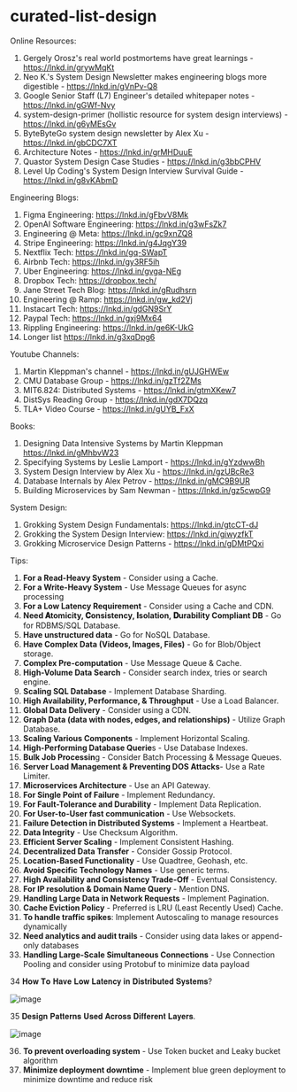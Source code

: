 # curated-list-design

Online Resources:
1. Gergely Orosz's real world postmortems have great learnings - https://lnkd.in/grywMqKt
2. Neo K.'s System Design Newsletter makes engineering blogs more digestible - https://lnkd.in/gVnPv-Q8
3. Google Senior Staff (L7) Engineer's detailed whitepaper notes - https://lnkd.in/gGWf-Nvy
4. system-design-primer (hollistic resource for system design interviews) - https://lnkd.in/g6yMEsGv
5. ByteByteGo system design newsletter by Alex Xu - https://lnkd.in/gbCDC7XT
6. Architecture Notes - https://lnkd.in/grMHDuuE
7. Quastor System Design Case Studies - https://lnkd.in/g3bbCPHV
8. Level Up Coding's System Design Interview Survival Guide - https://lnkd.in/g8vKAbmD

Engineering Blogs:
1. Figma Engineering: https://lnkd.in/gFbvV8Mk
2. OpenAI Software Engineering: https://lnkd.in/g3wFsZk7
3. Engineering @ Meta: https://lnkd.in/gc9xnZQ8
4. Stripe Engineering: https://lnkd.in/g4JqgY39
5. Nextflix Tech: https://lnkd.in/gq-SWapT
6. Airbnb Tech: https://lnkd.in/gy3RF5ih
7. Uber Engineering: https://lnkd.in/gvga-NEg
8. Dropbox Tech: https://dropbox.tech/
9. Jane Street Tech Blog: https://lnkd.in/gRudhsrn
10. Engineering @ Ramp: https://lnkd.in/gw_kd2Vj
11. Instacart Tech: https://lnkd.in/gdGN9SrY
12. Paypal Tech: https://lnkd.in/gxj9Mx64
13. Rippling Engineering: https://lnkd.in/ge6K-UkG
14. Longer list https://lnkd.in/g3xqDpg6

Youtube Channels:
1. Martin Kleppman's channel - https://lnkd.in/gUJGHWEw
2. CMU Database Group - https://lnkd.in/gzTf2ZMs
3. MIT6.824: Distributed Systems - https://lnkd.in/gtmXKew7
4. DistSys Reading Group - https://lnkd.in/gdX7DQzq
5. TLA+ Video Course - https://lnkd.in/gUYB_FxX

Books:
1. Designing Data Intensive Systems by Martin Kleppman https://lnkd.in/gMhbvW23
2. Specifying Systems by Leslie Lamport - https://lnkd.in/gYzdwwBh
3. System Design Interview by Alex Xu - https://lnkd.in/gzUBcRe3
4. Database Internals by Alex Petrov - https://lnkd.in/gMC9B9UR
5. Building Microservices by Sam Newman - https://lnkd.in/gz5cwpG9

System Design:
1) Grokking System Design Fundamentals: https://lnkd.in/gtcCT-dJ
2) Grokking the System Design Interview: https://lnkd.in/giwyzfkT
3) Grokking Microservice Design Patterns - https://lnkd.in/gDMtPQxi


Tips:

1. **For a Read-Heavy System** - Consider using a Cache.
2. **For a Write-Heavy System** - Use Message Queues for async processing
3. **For a Low Latency Requirement** - Consider using a Cache and CDN.
4. **Need 𝐀tomicity, 𝐂onsistency, 𝐈solation, 𝐃urability Compliant DB** - Go for RDBMS/SQL Database.
5. **Have unstructured data** - Go for NoSQL Database.
6. **Have Complex Data (Videos, Images, Files)** - Go for Blob/Object storage.
7. **Complex Pre-computation** - Use Message Queue & Cache.
8. **High-Volume Data Search** - Consider search index, tries or search engine.
9. **Scaling SQL Database** - Implement Database Sharding.
10. **High Availability, Performance, & Throughput** - Use a Load Balancer.
11. **Global Data Delivery** - Consider using a CDN.
12. **Graph Data (data with nodes, edges, and relationships)** - Utilize Graph Database.
13. **Scaling Various Components** - Implement Horizontal Scaling.
14. **High-Performing Database Querie**s - Use Database Indexes.
15. **Bulk Job Processin**g - Consider Batch Processing & Message Queues.
16. **Server Load Management & Preventing DOS Attacks**- Use a Rate Limiter.
17. **Microservices Architecture** - Use an API Gateway.
18. **For Single Point of Failure** - Implement Redundancy.
19. **For Fault-Tolerance and Durability** - Implement Data Replication.
20. **For User-to-User fast communication** - Use Websockets.
21. **Failure Detection in Distributed Systems** - Implement a Heartbeat.
22. **Data Integrity** - Use Checksum Algorithm.
23. **Efficient Server Scaling** - Implement Consistent Hashing.
24. **Decentralized Data Transfer** - Consider Gossip Protocol.
25. **Location-Based Functionality** - Use Quadtree, Geohash, etc.
26. **Avoid Specific Technology Names** - Use generic terms.
27. **High Availability and Consistency Trade-Off** - Eventual Consistency.
28. **For IP resolution & Domain Name Query** - Mention DNS.
29. **Handling Large Data in Network Requests** - Implement Pagination.
30. **Cache Eviction Policy** - Preferred is LRU (Least Recently Used) Cache.
31. **To handle traffic spikes**: Implement Autoscaling to manage resources dynamically
32. **Need analytics and audit trails** - Consider using data lakes or append-only databases
33. **Handling Large-Scale Simultaneous Connections** - Use Connection Pooling and consider using Protobuf to minimize data payload

34 𝐇𝐨𝐰 𝐓𝐨 𝐇𝐚𝐯𝐞 𝐋𝐨𝐰 𝐋𝐚𝐭𝐞𝐧𝐜𝐲 𝐢𝐧 𝐃𝐢𝐬𝐭𝐫𝐢𝐛𝐮𝐭𝐞𝐝 𝐒𝐲𝐬𝐭𝐞𝐦𝐬?

![image](https://github.com/programmers-for-programmers/curated-list-design/assets/4883000/48b64b1a-19c0-44ba-b2d9-6e6e50ef96cf)

35 𝐃𝐞𝐬𝐢𝐠𝐧 𝐏𝐚𝐭𝐭𝐞𝐫𝐧𝐬 𝐔𝐬𝐞𝐝 𝐀𝐜𝐫𝐨𝐬𝐬 𝐃𝐢𝐟𝐟𝐞𝐫𝐞𝐧𝐭 𝐋𝐚𝐲𝐞𝐫𝐬.

![image](https://github.com/programmers-for-programmers/curated-list-design/assets/4883000/bbffbb38-7260-4b5c-b885-a422e9d8bbd8)

36) **To prevent overloading system** - Use Token bucket and Leaky bucket algorithm
37) **Minimize deployment downtime** - Implement blue green deployment to minimize downtime and reduce risk
